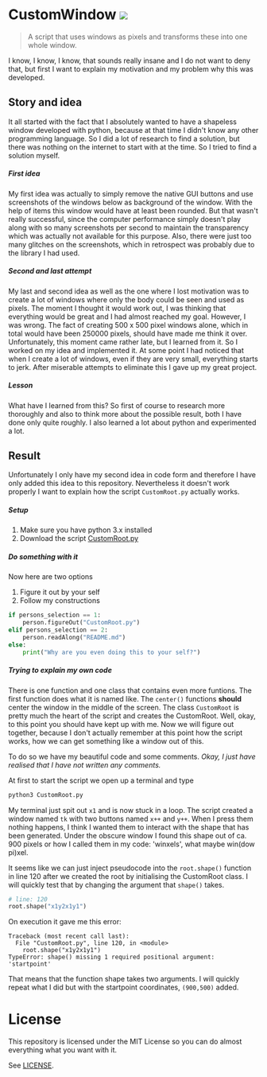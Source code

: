 # CustomWindow ![](https://img.shields.io/badge/build-miserably--failed-red.svg)
> A script that uses windows as pixels and transforms these into one whole window.

I know, I know, I know, that sounds really insane and I do not want to deny that, but first I want to explain my motivation and my problem why this was developed.


## Story and idea
It all started with the fact that I absolutely wanted to have a shapeless window developed with python, because at that time I didn't know any other programming language. So I did a lot of research to find a solution, but there was nothing on the internet to start with at the time. So I tried to find a solution myself.

##### First idea
My first idea was actually to simply remove the native GUI buttons and use screenshots of the windows below as background of the window. With the help of items this window would have at least been rounded. But that wasn't really successful, since the computer performance simply doesn't play along with so many screenshots per second to maintain the transparency which was actually not available for this purpose. Also, there were just too many glitches on the screenshots, which in retrospect was probably due to the library I had used.

##### Second and last attempt
My last and second idea as well as the one where I lost motivation was to create a lot of windows where only the body could be seen and used as pixels. The moment I thought it would work out, I was thinking that everything would be great and I had almost reached my goal. However, I was wrong. The fact of creating 500 x 500 pixel windows alone, which in total would have been 250000 pixels, should have made me think it over. Unfortunately, this moment came rather late, but I learned from it. So I worked on my idea and implemented it. At some point I had noticed that when I create a lot of windows, even if they are very small, everything starts to jerk. After miserable attempts to eliminate this I gave up my great project.

##### Lesson
What have I learned from this?
So first of course to research more thoroughly and also to think more about the possible result, both I have done only quite roughly. I also learned a lot about python and experimented a lot.

## Result
Unfortunately I only have my second idea in code form and therefore I have only added this idea to this repository.
Nevertheless it doesn't work properly I want to explain how the script `CustomRoot.py` actually works.

##### Setup
1. Make sure you have python 3.x installed
2. Download the script [CustomRoot.py](https://raw.githubusercontent.com/toorusr/customwindow/master/CustomRoot.py)

##### Do something with it
Now here are two options
1. Figure it out by your self
2. Follow my constructions

```python
if persons_selection == 1:
    person.figureOut("CustomRoot.py")
elif persons_selection == 2:
    person.readAlong("README.md")
else:
    print("Why are you even doing this to your self?")
```
##### Trying to explain my own code
There is one function and one class that contains even more funtions.
The first function does what it is named like. The `center()` functions **should** center the window in the middle of the screen.
The class `CustomRoot` is pretty much the heart of the script and creates the CustomRoot.
Well, okay, to this point you should have kept up with me.
Now we will figure out together, because I don't actually remember at this point how the script works, how we can get something like a window out of this.

To do so we have my beautiful code and some comments. *Okay, I just have realised that I have not written any comments.*

At first to start the script we open up a terminal and type
```bash
python3 CustomRoot.py
```
My terminal just spit out `x1` and is now stuck in a loop.
The script created a window named `tk` with two buttons named `x++` and `y++`.
When I press them nothing happens, I think I wanted them to interact with the shape that has been generated.
Under the obscure window I found this shape out of ca. 900 pixels or how I called them in my code: 'winxels', what maybe win(dow pi)xel.

It seems like we can just inject pseudocode into the `root.shape()` function in line 120 after we created the root by initialising the CustomRoot class.
I will quickly test that by changing the argument that `shape()` takes.
```python
# line: 120
root.shape("x1y2x1y1")
```
On execution it gave me this error:
```
Traceback (most recent call last):
  File "CustomRoot.py", line 120, in <module>
    root.shape("x1y2x1y1")
TypeError: shape() missing 1 required positional argument: 'startpoint'
```
That means that the function shape takes two arguments.
I will quickly repeat what I did but with the startpoint coordinates, `(900,500)` added.

# License
This repository is licensed under the MIT License so you can do almost everything what you want with it.

See [LICENSE](https://github.com/toorusr/customwindow/tree/master/LICENSE).
